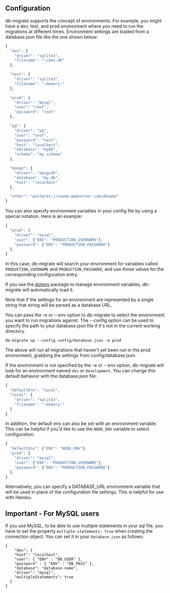 ## Configuration

db-migrate supports the concept of environments. For example, you might have a dev, test, and prod environment where you need to run the migrations at different times. Environment settings are loaded from a database.json file like the one shown below:

```javascript
{
  "dev": {
    "driver": "sqlite3",
    "filename": "~/dev.db"
  },

  "test": {
    "driver": "sqlite3",
    "filename": ":memory:"
  },

  "prod": {
    "driver": "mysql",
    "user": "root",
    "password": "root"
  },

  "pg": {
    "driver": "pg",
    "user": "test",
    "password": "test",
    "host": "localhost",
    "database": "mydb",
    "schema": "my_schema"
  },

  "mongo": {
    "driver": "mongodb",
    "database": "my_db",
    "host": "localhost"
  },

  "other": "postgres://uname:pw@server.com/dbname"
}
```

You can also specify environment variables in your config file by using a special notation. Here is an example:
```javascript
{
  "prod": {
    "driver": "mysql",
    "user": {"ENV": "PRODUCTION_USERNAME"},
    "password": {"ENV": "PRODUCTION_PASSWORD"}
  },
}
```
In this case, db-migrate will search your environment for variables
called `PRODUCTION_USERNAME` and `PRODUCTION_PASSWORD`, and use those values for the corresponding configuration entry.

If you use the [dotenv](https://www.npmjs.com/package/dotenv) package to manage environment variables, db-migrate will automatically load it.

Note that if the settings for an environment are represented by a single string that string will be parsed as a database URL.

You can pass the -e or --env option to db-migrate to select the environment you want to run migrations against. The --config option can be used to specify the path to your database.json file if it's not in the current working directory.

    db-migrate up --config config/database.json -e prod

The above will run all migrations that haven't yet been run in the prod environment, grabbing the settings from config/database.json.

If the environment is not specified by the -e or --env option, db-migrate will look for an environment named `dev` or `development`. You can change this default behavior with the database.json file:

```javascript
{
  "defaultEnv": "local",
  "local": {
    "driver": "sqlite3",
    "filename": ":memory:"
  }
}
```

In addition, the default env can also be set with an environment variable. This can be helpful if you'd like to use the `NODE_ENV` variable to select configuration:

```javascript
{
  "defaultEnv": {"ENV": "NODE_ENV"},
  "prod": {
    "driver": "mysql",
    "user": {"ENV": "PRODUCTION_USERNAME"},
    "password": {"ENV": "PRODUCTION_PASSWORD"}
  },
}
```

Alternatively, you can specify a DATABASE_URL
environment variable that will be used in place of the configuration
file settings. This is helpful for use with Heroku.



## Important - For MySQL users

If you use MySQL, to be able to use multiple statements in your sql file, you have to set the property `multiple-statements: true` when creating the connection object. You can set it in your `database.json` as follows:

```
{
    "dev": {
    "host": "localhost",
    "user": { "ENV" : "DB_USER" },
    "password" : { "ENV" : "DB_PASS" },
    "database": "database-name",
    "driver": "mysql",
    "multipleStatements": true
  }
}
```
